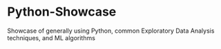# Python-Showcase
Showcase of generally using Python, common Exploratory Data Analysis techniques, and ML algorithms
